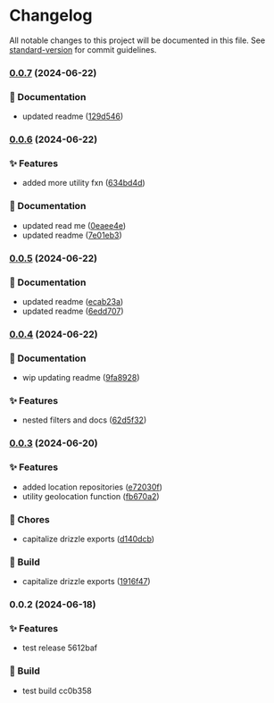 # Changelog

All notable changes to this project will be documented in this file. See [standard-version](https://github.com/conventional-changelog/standard-version) for commit guidelines.

### [0.0.7](https://github.com/Bankole2000/geo-data-store/compare/v0.0.6...v0.0.7) (2024-06-22)


### 📝 Documentation

* updated readme ([129d546](https://github.com/Bankole2000/geo-data-store/commits/129d546e5d49d8f42f3d6b9c7e9be3bd64787b08))

### [0.0.6](https://github.com/Bankole2000/geo-data-store/compare/v0.0.5...v0.0.6) (2024-06-22)


### ✨ Features

* added more utility fxn ([634bd4d](https://github.com/Bankole2000/geo-data-store/commits/634bd4ddfa8afe8ba52ee035102516f72d5db72f))


### 📝 Documentation

* updated read me ([0eaee4e](https://github.com/Bankole2000/geo-data-store/commits/0eaee4e5e08db13d1ffbd11747be12859c6926c5))
* updated readme ([7e01eb3](https://github.com/Bankole2000/geo-data-store/commits/7e01eb3164563733ba1e1bfe5b59cf15a14846b7))

### [0.0.5](https://github.com/Bankole2000/geo-data-store/compare/v0.0.4...v0.0.5) (2024-06-22)


### 📝 Documentation

* updated readme ([ecab23a](https://github.com/Bankole2000/geo-data-store/commits/ecab23ac021e50a012c3e86860f1e17874520d5d))
* updated readme ([6edd707](https://github.com/Bankole2000/geo-data-store/commits/6edd7076c79c8d78b14b062383d64205d3af5169))

### [0.0.4](https://github.com/Bankole2000/geo-data-store/compare/v0.0.3...v0.0.4) (2024-06-22)


### 📝 Documentation

* wip updating readme ([9fa8928](https://github.com/Bankole2000/geo-data-store/commits/9fa89281a0bec834af7f5a3b4408935e0b62253c))


### ✨ Features

* nested filters and docs ([62d5f32](https://github.com/Bankole2000/geo-data-store/commits/62d5f32c3c4b45aecad3835f9b683f38734c543c))

### [0.0.3](https://github.com/Bankole2000/geo-data-store/compare/v0.0.2...v0.0.3) (2024-06-20)


### ✨ Features

* added location repositories ([e72030f](https://github.com/Bankole2000/geo-data-store/commits/e72030f188f4ccde99371ebb1729d3bdeb1ce103))
* utility geolocation function ([fb670a2](https://github.com/Bankole2000/geo-data-store/commits/fb670a2aaa220e05ddc0315aa046491385312011))


### 🚚 Chores

* capitalize drizzle exports ([d140dcb](https://github.com/Bankole2000/geo-data-store/commits/d140dcb90854914b9625edf306a1d51972236397))


### 🚧 Build

* capitalize drizzle exports ([1916f47](https://github.com/Bankole2000/geo-data-store/commits/1916f47d93157174096ac8112a062855b764bfed))

### 0.0.2 (2024-06-18)


### ✨ Features

* test release 5612baf


### 🚧 Build

* test build cc0b358
